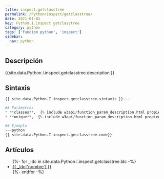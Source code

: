 ```yaml
---
title: inspect.getclasstree
permalink: /Python/inspect/getclasstree/
date: 2021-01-01
key: Python.I.inspect.getclasstree
category: python
tags: ['funcion python', 'inspect']
sidebar: 
  nav: python
---
```


## Descripción
{{site.data.Python.I.inspect.getclasstree.description }}

## Sintaxis
~~~python
{{ site.data.Python.I.inspect.getclasstree.sintaxis }}~~~

## Parámetros
* **classes**,  {% include w3api/function_param_description.html propiedad=site.data.Python.I.inspect.getclasstree valor="classes" %}
* **unique**,  {% include w3api/function_param_description.html propiedad=site.data.Python.I.inspect.getclasstree valor="unique" %}

## Ejemplo
~~~python
{{ site.data.Python.I.inspect.getclasstree.code}}
~~~

## Artículos
<ul>
{%- for _ldc in site.data.Python.I.inspect.getclasstree.ldc -%}
   <li>
       <a href="{{_ldc['url'] }}">{{ _ldc['nombre'] }}</a>
   </li>
{%- endfor -%}
</ul>
